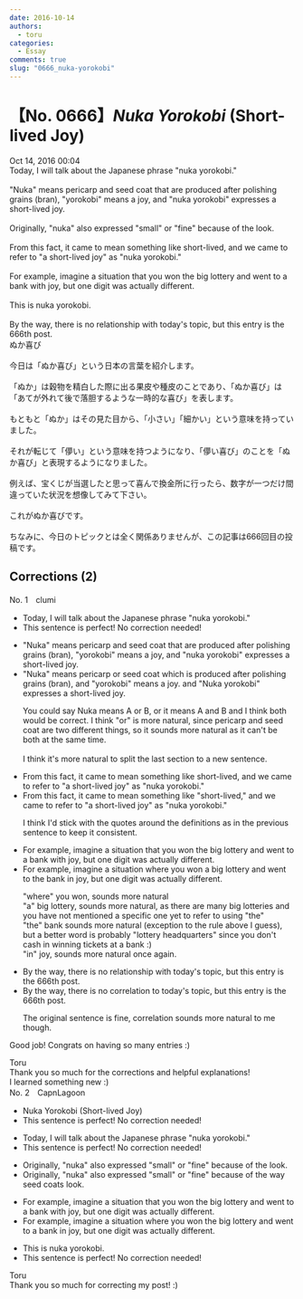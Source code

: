 ```yaml
---
date: 2016-10-14
authors:
  - toru
categories:
  - Essay
comments: true
slug: "0666_nuka-yorokobi"
---
```


# 【No. 0666】<strong><em>Nuka Yorokobi</strong></em> (Short-lived Joy)
<div class="date">Oct 14, 2016 00:04</div>
<div id="post"><div id="body_show_ori">
Today, I will talk about the Japanese phrase "nuka yorokobi."<br/><br/>"Nuka" means pericarp and seed coat that are produced after polishing grains (bran), "yorokobi" means a joy, and "nuka yorokobi" expresses a short-lived joy.<br/><br/>Originally, "nuka" also expressed "small" or "fine" because of the look.<br/><br/>From this fact, it came to mean something like short-lived, and we came to refer to "a short-lived joy" as "nuka yorokobi."<br/><br/>For example, imagine a situation that you won the big lottery and went to a bank with joy, but one digit was actually different.<br/><br/>This is nuka yorokobi.<br/><br/>By the way, there is no relationship with today's topic, but this entry is the 666th post.
</div></div>

<!-- more -->

<div id="post_ja"><div id="body_show_mo">
ぬか喜び<br/><br/>今日は「ぬか喜び」という日本の言葉を紹介します。<br/><br/>「ぬか」は穀物を精白した際に出る果皮や種皮のことであり、「ぬか喜び」は「あてが外れて後で落胆するような一時的な喜び」を表します。<br/><br/>もともと「ぬか」はその見た目から、「小さい」「細かい」という意味を持っていました。<br/><br/>それが転じて「儚い」という意味を持つようになり、「儚い喜び」のことを「ぬか喜び」と表現するようになりました。<br/><br/>例えば、宝くじが当選したと思って喜んで換金所に行ったら、数字が一つだけ間違っていた状況を想像してみて下さい。<br/><br/>これがぬか喜びです。<br/><br/>ちなみに、今日のトピックとは全く関係ありませんが、この記事は666回目の投稿です。
</div></div>

## Corrections (2)
<div id="block"><div class="first_name"> No. 1　<span class="just_name">clumi</span></div><div id="block2">
<ul class="correction_field">
<li class="incorrect">Today, I will talk about the Japanese phrase "nuka yorokobi."</li>
<li class="corrected perfect">This sentence is perfect! No correction needed!</li>
</ul>
<ul class="correction_field">
<li class="incorrect">"Nuka" means pericarp and seed coat that are produced after polishing grains (bran), "yorokobi" means a joy, and "nuka yorokobi" expresses a short-lived joy.</li>
<li class="corrected correct">
"Nuka" means pericarp <span class="f_red">or</span> seed coat <span class="f_red">which</span> <span class="f_red">is</span> produced after polishing grains (bran), and "yorokobi" means <span class="sline"><span class="f_red">a</span></span> joy. <span class="sline">and</span> "<span class="f_blue">N</span>uka yorokobi" expresses a short-lived joy.
<p class="correction_comment">You could say Nuka means A or B, or it means A and B and I think both would be correct.  I think "or" is more natural, since pericarp and seed coat are two different things, so it sounds more natural as it can't be both at the same time.  <br/><br/>I think it's more natural to split the last section to a new sentence.</p>
</li>
</ul>
<ul class="correction_field">
<li class="incorrect">From this fact, it came to mean something like short-lived, and we came to refer to "a short-lived joy" as "nuka yorokobi."</li>
<li class="corrected correct">
From this fact, it came to mean something like "short-lived," and we came to refer to "a short-lived joy" as "nuka yorokobi."
<p class="correction_comment">I think I'd stick with the quotes around the definitions as in the previous sentence to keep it consistent.</p>
</li>
</ul>
<ul class="correction_field">
<li class="incorrect">For example, imagine a situation that you won the big lottery and went to a bank with joy, but one digit was actually different.</li>
<li class="corrected correct">
For example, imagine a situation <span class="f_red">where</span> you won <span class="f_red">a</span> big lottery and went to <span class="f_red">the</span> bank <span class="f_red">in</span> joy, but one digit was actually different.
<p class="correction_comment">"where" you won, sounds more natural<br/>"a" big lottery, sounds more natural, as there are many big lotteries and you have not mentioned a specific one yet to refer to using "the"<br/>"the" bank sounds more natural (exception to the rule above I guess), but a better word is probably "lottery headquarters" since you don't cash in winning tickets at a bank :)<br/>"in" joy, sounds more natural once again.</p>
</li>
</ul>
<ul class="correction_field">
<li class="incorrect">By the way, there is no relationship with today's topic, but this entry is the 666th post.</li>
<li class="corrected correct">
By the way, there is no <span class="f_red">correlation to</span> today's topic, but this entry is the 666th post.
<p class="correction_comment">The original sentence is fine, correlation sounds more natural to me though.</p>
</li>
</ul>
<p class="comment_small">
 Good job!  Congrats on having so many entries :)
</p>

</div><div class="name"><span class="just_name">Toru</span><br>
Thank you so much for the corrections and helpful explanations!<br/>I learned something new :)
</div>
</div>
<div id="block"><div class="first_name"> No. 2　<span class="just_name">CapnLagoon</span></div><div id="block2">
<ul class="correction_field">
<li class="incorrect">Nuka Yorokobi (Short-lived Joy)</li>
<li class="corrected perfect">This sentence is perfect! No correction needed!</li>
</ul>
<ul class="correction_field">
<li class="incorrect">Today, I will talk about the Japanese phrase "nuka yorokobi."</li>
<li class="corrected perfect">This sentence is perfect! No correction needed!</li>
</ul>
<ul class="correction_field">
<li class="incorrect">Originally, "nuka" also expressed "small" or "fine" because of the look.</li>
<li class="corrected correct">
Originally, "nuka" also expressed "small" or "fine" because of the <span class="f_red">way seed coats look</span>.
</li>
</ul>
<ul class="correction_field">
<li class="incorrect">For example, imagine a situation that you won the big lottery and went to a bank with joy, but one digit was actually different.</li>
<li class="corrected correct">
For example, imagine a situation <span class="f_red">where you</span> won the <span class="sline">big</span> lottery and went to a bank <span class="f_red">in </span>joy, but one digit was actually different.
</li>
</ul>
<ul class="correction_field">
<li class="incorrect">This is nuka yorokobi.</li>
<li class="corrected perfect">This sentence is perfect! No correction needed!</li>
</ul>
</div><div class="name"><span class="just_name">Toru</span><br>
Thank you so much for correcting my post! :)
</div>
</div>

